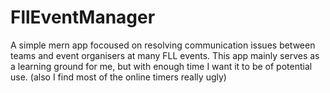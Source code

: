 # FllEventManager
A simple mern app focoused on resolving communication issues between teams and event organisers at many FLL events.
This app mainly serves as a learning ground for me, but with enough time I want it to be of potential use.
(also I find most of the online timers really ugly)
